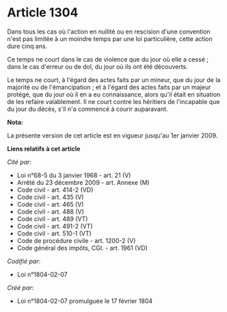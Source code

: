 # Article 1304

Dans tous les cas où l'action en nullité ou en rescision d'une convention n'est pas limitée à un moindre temps par une loi
particulière, cette action dure cinq ans.

Ce temps ne court dans le cas de violence que du jour où elle a cessé ; dans le cas d'erreur ou de dol, du jour où ils ont
été découverts.

Le temps ne court, à l'égard des actes faits par un mineur, que du jour de la majorité ou de l'émancipation ; et à l'égard
des actes faits par un majeur protégé, que du jour où il en a eu connaissance, alors qu'il était en situation de les refaire
valablement. Il ne court contre les héritiers de l'incapable que du jour du décès, s'il n'a commencé à courir auparavant.

**Nota:**

La présente version de cet article est en vigueur jusqu'au 1er janvier 2009.

**Liens relatifs à cet article**

_Cité par_:

  - Loi n°68-5 du 3 janvier 1968 - art. 21 (V)
  - Arrêté du 23 décembre 2009 - art. Annexe (M)
  - Code civil - art. 414-2 (VD)
  - Code civil - art. 435 (V)
  - Code civil - art. 465 (V)
  - Code civil - art. 488 (V)
  - Code civil - art. 489 (VT)
  - Code civil - art. 491-2 (VT)
  - Code civil - art. 510-1 (VT)
  - Code de procédure civile - art. 1200-2 (V)
  - Code général des impôts, CGI. - art. 1961 (VD)

_Codifié par_:

  - Loi n°1804-02-07

_Créé par_:

  - Loi n°1804-02-07 promulguée le 17 février 1804
